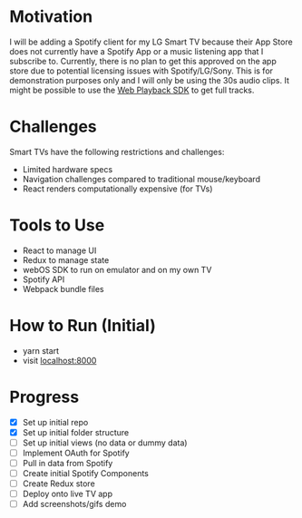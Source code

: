 # Motivation
I will be adding a Spotify client for my LG Smart TV because their App Store does not currently have a Spotify App or a music listening app that I subscribe to. Currently, there is no plan to get this approved on the app store due to potential licensing issues with Spotify/LG/Sony. This is for demonstration purposes only and I will only be using the 30s audio clips. It might be possible to use the [Web Playback SDK](https://beta.developer.spotify.com/documentation/web-playback-sdk/) to get full tracks.

# Challenges
Smart TVs have the following restrictions and challenges:
- Limited hardware specs
- Navigation challenges compared to traditional mouse/keyboard
- React renders computationally expensive (for TVs)

# Tools to Use
- React to manage UI
- Redux to manage state
- webOS SDK to run on emulator and on my own TV
- Spotify API
- Webpack bundle files

# How to Run (Initial)
- yarn start
- visit [localhost:8000](localhost:8000)

# Progress
- [x] Set up initial repo
- [x] Set up initial folder structure
- [ ] Set up initial views (no data or dummy data)
- [ ] Implement OAuth for Spotify
- [ ] Pull in data from Spotify
- [ ] Create initial Spotify Components
- [ ] Create Redux store
- [ ] Deploy onto live TV app
- [ ] Add screenshots/gifs demo
